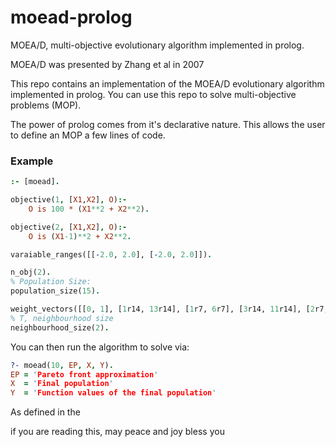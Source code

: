 # moead-prolog
MOEA/D, multi-objective evolutionary algorithm implemented in prolog.

MOEA/D was presented by Zhang et al in 2007 

This repo contains an implementation of the MOEA/D evolutionary algorithm implemented in prolog. You can use this repo to solve multi-objective problems (MOP).

The power of prolog comes from it's declarative nature. This allows the user to define an MOP a few lines of code.

### Example

```prolog
:- [moead].

objective(1, [X1,X2], O):-
    O is 100 * (X1**2 + X2**2).

objective(2, [X1,X2], O):-
    O is (X1-1)**2 + X2**2.

varaiable_ranges([[-2.0, 2.0], [-2.0, 2.0]]).

n_obj(2).
% Population Size:
population_size(15).

weight_vectors([[0, 1], [1r14, 13r14], [1r7, 6r7], [3r14, 11r14], [2r7, 5r7], [5r14, 9r14], [3r7, 4r7], [1r2, 1r2], [4r7, 3r7], [9r14, 5r14], [5r7, 2r7], [11r14, 3r14], [6r7, 1r7], [13r14, 1r14], [1, 0]]).
% T, neighbourhood size
neighbourhood_size(2).
```
You can then run the algorithm to solve via:
```prolog
?- moead(10, EP, X, Y).
EP = 'Pareto front approximation'
X  = 'Final population'
Y  = 'Function values of the final population'
```

As defined in the 

if you are reading this, may peace and joy bless you